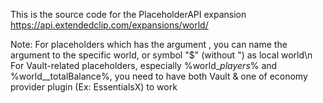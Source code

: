 This is the source code for the PlaceholderAPI expansion https://api.extendedclip.com/expansions/world/

Note: For placeholders which has the argument <world>, you can name the argument to the specific world, or symbol "$" (without ") as local world\n
For Vault-related placeholders, especially %world_<world>_players_<group>% and %world_<world>_totalBalance%, you need to have both Vault & one of economy provider plugin (Ex: EssentialsX) to work


